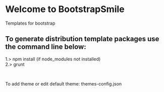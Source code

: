 <h1>Welcome to BootstrapSmile</h1>
Templates for bootstrap

<h2>To generate distribution template packages use the command line below: </h2>
<p>
1.> npm install (if node_modules not installed)
<br />2.> grunt
</p>
<br />

<p>To add theme or edit default theme: themes-config.json</p>
